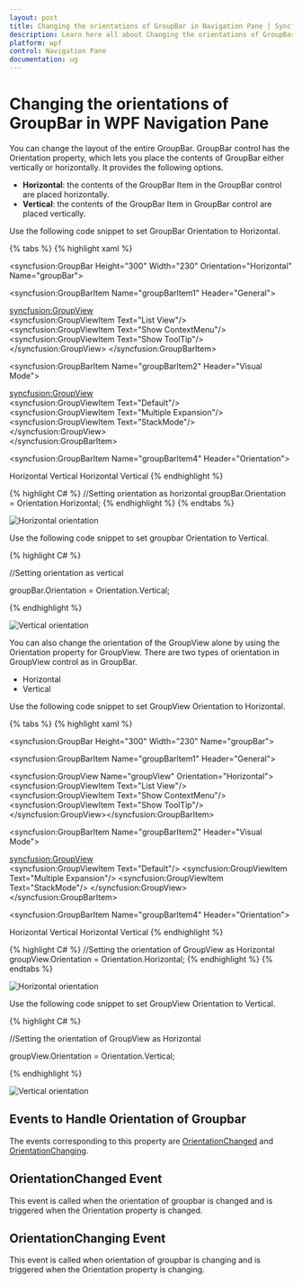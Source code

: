 ```yaml
---
layout: post
title: Changing the orientations of GroupBar in Navigation Pane | Syncfusion
description: Learn here all about Changing the orientations of GroupBar GroupBar itemsGroupView GroupViewItems support in Syncfusion WPF Navigation Pane control and more.
platform: wpf
control: Navigation Pane
documentation: ug
---
```


# Changing the orientations of GroupBar in WPF Navigation Pane

You can change the layout of the entire GroupBar. GroupBar control has the Orientation property, which lets you place the contents of GroupBar either vertically or horizontally. It provides the following options.

* **Horizontal**: the contents of the GroupBar Item in the GroupBar control are placed horizontally.
* **Vertical**: the contents of the GroupBar Item in GroupBar control are placed vertically.

Use the following code snippet to set GroupBar Orientation to Horizontal.


{% tabs %}
{% highlight xaml %}
<!-- Adding GroupBar -->
<syncfusion:GroupBar Height="300" Width="230" Orientation="Horizontal" Name="groupBar">  
<!-- Adding GroupBarItem -->  
<syncfusion:GroupBarItem Name="groupBarItem1" Header="General"> 
   <!-- Adding content for GroupBar item using GroupView -->
   <syncfusion:GroupView>     
   <syncfusion:GroupViewItem Text="List View"/>   
   <syncfusion:GroupViewItem Text="Show ContextMenu"/>  
   <syncfusion:GroupViewItem Text="Show ToolTip"/>  
   </syncfusion:GroupView> 
   </syncfusion:GroupBarItem>  
   <!-- Adding GroupBarItem --> 
   <syncfusion:GroupBarItem Name="groupBarItem2" Header="Visual Mode"> 
   <!-- Adding content for GroupBar item using GroupView --> 
   <syncfusion:GroupView>      
   <syncfusion:GroupViewItem Text="Default"/>  
   <syncfusion:GroupViewItem Text="Multiple Expansion"/> 
   <syncfusion:GroupViewItem Text="StackMode"/>  
   </syncfusion:GroupView>  
   </syncfusion:GroupBarItem>  
   <!-- Adding GroupBarItem -->  
   <syncfusion:GroupBarItem Name="groupBarItem4" Header="Orientation"> 
   <!-- Adding content for GroupBar item using panel -->  
   <StackPanel Orientation="Vertical">     
   <TextBlock Text="GroupBar Orientation" Margin="4,4,2,2"/>   
   <RadioButton IsChecked="True" Margin="4,2,2,2">Horizontal</RadioButton>     
   <RadioButton Margin="4,2,2,2">Vertical</RadioButton>      
   <TextBlock Text="GroupView Orientation" Margin="4,4,2,2"/>    
   <RadioButton Margin="4,2,2,2">Horizontal</RadioButton>   
   <RadioButton IsChecked="True" Margin="4,2,2,2">Vertical</RadioButton>
   </StackPanel>
   </syncfusion:GroupBarItem>
   </syncfusion:GroupBar> 
   {% endhighlight %} 

{% highlight C# %}
//Setting orientation as horizontal
groupBar.Orientation = Orientation.Horizontal; 
{% endhighlight %} 
{% endtabs %}


![Horizontal orientation](Changing-the-orientations-of-GroupBar-GroupBar-itemsGroupView-GroupViewItems_images/Changing-the-orientations-of-GroupBar-GroupBar-itemsGroupView-GroupViewItems_img1.jpeg)



Use the following code snippet to set groupbar Orientation to Vertical.



{% highlight C# %}


//Setting orientation as vertical

groupBar.Orientation = Orientation.Vertical;


{% endhighlight %}


![Vertical orientation](Changing-the-orientations-of-GroupBar-GroupBar-itemsGroupView-GroupViewItems_images/Changing-the-orientations-of-GroupBar-GroupBar-itemsGroupView-GroupViewItems_img2.jpeg)





You can also change the orientation of the GroupView alone by using the Orientation property for GroupView. There are two types of orientation in GroupView control as in GroupBar.

* Horizontal
* Vertical



Use the following code snippet to set GroupView Orientation to Horizontal.

{% tabs %}
{% highlight xaml %}
<!-- Adding GroupBar -->
 <syncfusion:GroupBar Height="300" Width="230" Name="groupBar">
 <!-- Adding GroupBarItem -->
 <syncfusion:GroupBarItem Name="groupBarItem1" Header="General"> 
 <!-- Adding content for GroupBar item using GroupView --> 
 <syncfusion:GroupView Name="groupView" Orientation="Horizontal"> 
 <syncfusion:GroupViewItem Text="List View"/>  
 <syncfusion:GroupViewItem Text="Show ContextMenu"/>  
 <syncfusion:GroupViewItem Text="Show ToolTip"/>  
 </syncfusion:GroupView></syncfusion:GroupBarItem>
 <!-- Adding GroupBarItem -->
 <syncfusion:GroupBarItem Name="groupBarItem2" Header="Visual Mode"> 
 <!-- Adding content for GroupBar item using GroupView --> 
 <syncfusion:GroupView>    
 <syncfusion:GroupViewItem Text="Default"/> 
 <syncfusion:GroupViewItem Text="Multiple Expansion"/> 
 <syncfusion:GroupViewItem Text="StackMode"/> 
 </syncfusion:GroupView></syncfusion:GroupBarItem>
 <!-- Adding GroupBarItem -->
 <syncfusion:GroupBarItem Name="groupBarItem4" Header="Orientation"> 
 <!-- Adding content for GroupBar item using panel --> 
 <StackPanel Orientation="Vertical">   
 <TextBlock Text="GroupBar Orientation" Margin="4,4,2,2"/>    
 <RadioButton IsChecked="True" Margin="4,2,2,2">Horizontal</RadioButton>
 <RadioButton Margin="4,2,2,2">Vertical</RadioButton>  
 <TextBlock Text="GroupView Orientation" Margin="4,4,2,2"/>   
 <RadioButton Margin="4,2,2,2">Horizontal</RadioButton> 
 <RadioButton IsChecked="True" Margin="4,2,2,2">Vertical</RadioButton> 
 </StackPanel></syncfusion:GroupBarItem>
 </syncfusion:GroupBar>
 {% endhighlight %} 

{% highlight C# %}
//Setting the orientation of GroupView as Horizontal
groupView.Orientation = Orientation.Horizontal; 
{% endhighlight %} 
{% endtabs %}




![Horizontal orientation](Changing-the-orientations-of-GroupBar-GroupBar-itemsGroupView-GroupViewItems_images/Changing-the-orientations-of-GroupBar-GroupBar-itemsGroupView-GroupViewItems_img3.jpeg)



Use the following code snippet to set GroupView Orientation to Vertical.



{% highlight C# %}

//Setting the orientation of GroupView as Horizontal

groupView.Orientation = Orientation.Vertical;

{% endhighlight %}

![Vertical orientation](Changing-the-orientations-of-GroupBar-GroupBar-itemsGroupView-GroupViewItems_images/Changing-the-orientations-of-GroupBar-GroupBar-itemsGroupView-GroupViewItems_img4.jpeg)



 

## Events to Handle Orientation of Groupbar

The events corresponding to this property are [OrientationChanged]() and [OrientationChanging]().           

## OrientationChanged Event

This event is called when the orientation of groupbar is changed and is triggered when the Orientation property is changed.

## OrientationChanging Event

This event is called when orientation of groupbar is changing and is triggered when the Orientation property is changing.

